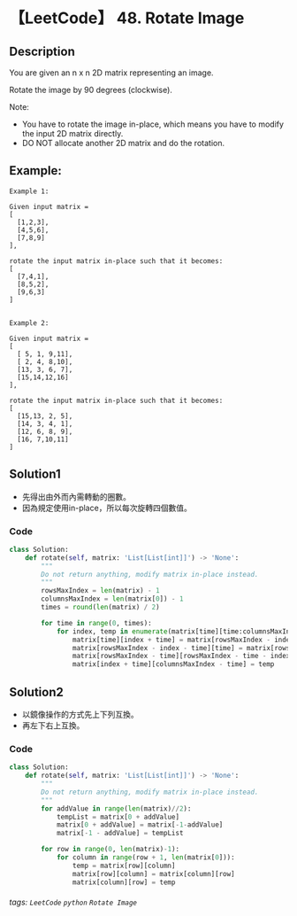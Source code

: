 # 【LeetCode】 48. Rotate Image

## Description
You are given an n x n 2D matrix representing an image.

Rotate the image by 90 degrees (clockwise).

Note:
+ You have to rotate the image in-place, which means you have to modify the input 2D matrix directly. 
+ DO NOT allocate another 2D matrix and do the rotation.

## Example:

```
Example 1:

Given input matrix = 
[
  [1,2,3],
  [4,5,6],
  [7,8,9]
],

rotate the input matrix in-place such that it becomes:
[
  [7,4,1],
  [8,5,2],
  [9,6,3]
]


Example 2:

Given input matrix =
[
  [ 5, 1, 9,11],
  [ 2, 4, 8,10],
  [13, 3, 6, 7],
  [15,14,12,16]
], 

rotate the input matrix in-place such that it becomes:
[
  [15,13, 2, 5],
  [14, 3, 4, 1],
  [12, 6, 8, 9],
  [16, 7,10,11]
]
```

## Solution1

* 先得出由外而內需轉動的圈數。
* 因為規定使用in-place，所以每次旋轉四個數值。

### Code
```python
class Solution:
    def rotate(self, matrix: 'List[List[int]]') -> 'None':
        """
        Do not return anything, modify matrix in-place instead.
        """
        rowsMaxIndex = len(matrix) - 1
        columnsMaxIndex = len(matrix[0]) - 1
        times = round(len(matrix) / 2)

        for time in range(0, times):
            for index, temp in enumerate(matrix[time][time:columnsMaxIndex - time]):
                matrix[time][index + time] = matrix[rowsMaxIndex - index - time][time]
                matrix[rowsMaxIndex - index - time][time] = matrix[rowsMaxIndex - time][rowsMaxIndex - time - index]
                matrix[rowsMaxIndex - time][rowsMaxIndex - time - index] = matrix[index + time][columnsMaxIndex - time]
                matrix[index + time][columnsMaxIndex - time] = temp
```

## Solution2

* 以鏡像操作的方式先上下列互換。
* 再左下右上互換。

### Code
```python
class Solution:
    def rotate(self, matrix: 'List[List[int]]') -> 'None':
        """
        Do not return anything, modify matrix in-place instead.
        """
        for addValue in range(len(matrix)//2):
            tempList = matrix[0 + addValue]
            matrix[0 + addValue] = matrix[-1-addValue]
            matrix[-1 - addValue] = tempList

        for row in range(0, len(matrix)-1):
            for column in range(row + 1, len(matrix[0])):
                temp = matrix[row][column]
                matrix[row][column] = matrix[column][row]
                matrix[column][row] = temp
```

###### tags: `LeetCode` `python` `Rotate Image` 
